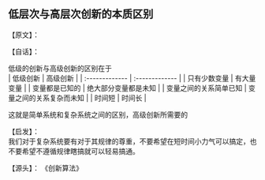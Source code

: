 ## 低层次与高层次创新的本质区别

【原文】：  


【自话】：

低级的创新与高级创新的区别在于  
| 低级创新 | 高级创新  |
| :------------- | :------------- |
| 只有少数变量  | 有大量变量  |
| 变量都是已知的 | 绝大部分变量都是未知 |
| 变量之间的关系简单已知 | 变量之间的关系复杂而未知 |
| 时间短 | 时间长 |

这就是简单系统和复杂系统之间的区别，高级创新所需要的

【启发】：  
我们对于复杂系统要有对于其规律的尊重，不要希望在短时间小力气可以搞定，也不要希望不遵循规律瞎搞就可以轻易搞通。


【源头】：
《创新算法》
